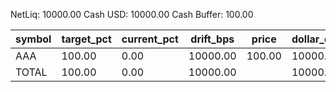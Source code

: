 NetLiq: 10000.00
Cash USD: 10000.00
Cash Buffer: 100.00

| symbol | target_pct | current_pct | drift_bps | price | dollar_delta | share_delta | side | est_notional | reason |
| --- | --- | --- | --- | --- | --- | --- | --- | --- | --- |
| AAA | 100.00 | 0.00 | 10000.00 | 100.00 | 10000.00 | 100.0000 | BUY | 10000.00 |  |
| TOTAL | 100.00 | 0.00 | 10000.00 |  | 10000.00 |  |  | 10000.00 |  |
